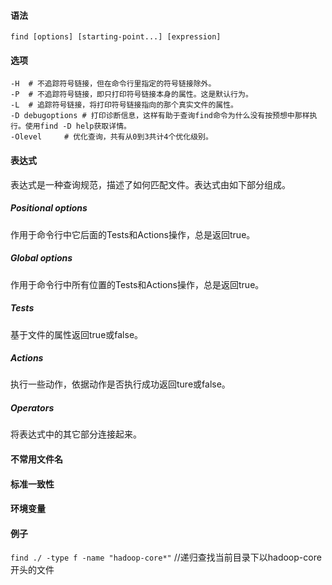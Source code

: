 #### 语法

`find [options] [starting-point...] [expression]`

#### 选项

```
-H	# 不追踪符号链接，但在命令行里指定的符号链接除外。
-P	# 不追踪符号链接，即只打印符号链接本身的属性。这是默认行为。
-L	# 追踪符号链接，将打印符号链接指向的那个真实文件的属性。
-D debugoptions	# 打印诊断信息，这样有助于查询find命令为什么没有按预想中那样执行。使用find -D help获取详情。
-Olevel		# 优化查询，共有从0到3共计4个优化级别。
```

#### 表达式

表达式是一种查询规范，描述了如何匹配文件。表达式由如下部分组成。

##### Positional options

作用于命令行中它后面的Tests和Actions操作，总是返回true。

##### Global options

作用于命令行中所有位置的Tests和Actions操作，总是返回true。

##### Tests

基于文件的属性返回true或false。

##### Actions

执行一些动作，依据动作是否执行成功返回ture或false。

##### Operators

将表达式中的其它部分连接起来。

#### 不常用文件名

#### 标准一致性

#### 环境变量

#### 例子

`find ./ -type f -name "hadoop-core*"`	//递归查找当前目录下以hadoop-core开头的文件